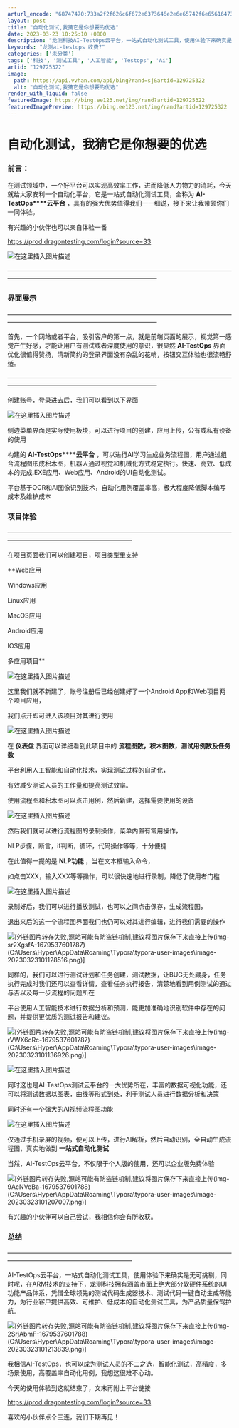 ```yaml
---
arturl_encode: "68747470:733a2f2f626c6f672e6373646e2e6e65742f6e65616473632f:61727469636c652f64657461696c732f313239373235333232"
layout: post
title: "自动化测试,我猜它是你想要的优选"
date: 2023-03-23 10:25:10 +0800
description: "龙测科技AI-TestOps云平台，一站式自动化测试工具，使用体验下来确实是无可挑剔，同时呢，在AR"
keywords: "龙测ai-testops 收费?"
categories: ['未分类']
tags: ['科技', '测试工具', '人工智能', 'Testops', 'Ai']
artid: "129725322"
image:
  path: https://api.vvhan.com/api/bing?rand=sj&artid=129725322
  alt: "自动化测试,我猜它是你想要的优选"
render_with_liquid: false
featuredImage: https://bing.ee123.net/img/rand?artid=129725322
featuredImagePreview: https://bing.ee123.net/img/rand?artid=129725322
---
```


# 自动化测试，我猜它是你想要的优选

### **前言：**

在测试领域中，一个好平台可以实现高效率工作，进而降低人力物力的消耗，今天就给大家安利一个自动化平台，它是一站式自动化测试工具，全称为
**AI-TestOps\*\*\*\*云平台**
，具有的强大优势值得我们一一细说，接下来让我带领你们一同体验。

有兴趣的小伙伴也可以亲自体验一番

<https://prod.dragontesting.com/login?source=33>
  
![在这里插入图片描述](https://i-blog.csdnimg.cn/blog_migrate/12b4c0e4c5b28c3ded5de25870d28d49.png)
  
————————————————————————————————————————————————————————————

### **界面展示**

————————————————————————————————————————————————————————————
  
首先，一个网站或者平台，吸引客户的第一点，就是前端页面的展示，视觉第一感觉产生好感，才能让用户有测试或者深度使用的意识，很显然
**AI-TestOps**
界面优化很值得赞扬，清新简约的登录界面没有杂乱的花哨，按钮交互体验也很流畅舒适。
  
————————————————————————————————————————————————————————————

创建账号，登录进去后，我们可以看到以下界面
  
![在这里插入图片描述](https://i-blog.csdnimg.cn/blog_migrate/531c2afb1b34cfa88234949849454823.png)
  
侧边菜单界面是实际使用板块，可以进行项目的创建，应用上传，公有或私有设备的使用

构建的
**AI-TestOps\*\*\*\*云平台**
，可以进行AI学习生成业务流程图，用户通过组合流程图形成积木图，机器人通过视觉和机械化方式稳定执行。快速、高效、低成本的完成.EXE应用、Web应用、Android的UI自动化测试。

平台基于OCR和AI图像识别技术，自动化用例覆盖率高，极大程度降低脚本编写成本及维护成本

### **项目体验**

————————————————————————————————————————————————————————

在项目页面我们可以创建项目，项目类型里支持

**Web应用
  
Windows应用
  
Linux应用
  
MacOS应用
  
Android应用
  
IOS应用
  
多应用项目**
  
![在这里插入图片描述](https://i-blog.csdnimg.cn/blog_migrate/6780f9fb371945f436c6625a812cfc07.png)
  
这里我们就不新建了，账号注册后已经创建好了一个Android App和Web项目两个项目应用，
  
我们点开即可进入该项目对其进行使用
  
![在这里插入图片描述](https://i-blog.csdnimg.cn/blog_migrate/b0721e9ed5bfd87862e0e8c517724bf3.png)
  
在
**仪表盘**
界面可以详细看到此项目中的
**流程图数，积木图数，测试用例数及任务数**

平台利用人工智能和自动化技术，实现测试过程的自动化，
  
有效减少测试人员的工作量和提高测试效率。

使用流程图和积木图可以点击用例，然后新建，选择需要使用的设备
  
![在这里插入图片描述](https://i-blog.csdnimg.cn/blog_migrate/24e3dc705d70c64f3c70284ee11d5821.png)
  
然后我们就可以进行流程图的录制操作，菜单内置有常用操作，
  
NLP步骤，断言，if判断，循环，代码操作等等，十分便捷

在此值得一提的是
**NLP功能**
，当在文本框输入命令，
  
如点击XXX，输入XXX等等操作，可以很快速地进行录制，降低了使用者门槛
  
![在这里插入图片描述](https://i-blog.csdnimg.cn/blog_migrate/c31f5f0e20971af8fb2ccbae8a8b861a.png)
  
录制好后，我们可以进行播放测试，也可以之间点击保存，生成流程图，
  
退出来后的这一个流程图界面我们也仍可以对其进行编辑，进行我们需要的操作
  
![[外链图片转存失败,源站可能有防盗链机制,建议将图片保存下来直接上传(img-sr2XgsfA-1679537601787)(C:\Users\Hyper\AppData\Roaming\Typora\typora-user-images\image-20230323101128516.png)]](https://i-blog.csdnimg.cn/blog_migrate/8ffcba0f9ec7ffd52668d8b6c503f97f.png)
  
同样的，我们可以进行测试计划和任务创建，测试数据，让BUG无处藏身，任务执行完成时我们还可以查看详情，查看任务执行报告，清楚地看到用例测试的通过与否以及每一步流程的问题所在

平台使用人工智能技术进行数据分析和预测，能更加准确地识别软件中存在的问题，并提供更优质的测试报告和建议。
  
![[外链图片转存失败,源站可能有防盗链机制,建议将图片保存下来直接上传(img-rVWX6cRc-1679537601787)(C:\Users\Hyper\AppData\Roaming\Typora\typora-user-images\image-20230323101136926.png)]](https://i-blog.csdnimg.cn/blog_migrate/99faa361719295f5864dabb4a73410e4.png)
  
![在这里插入图片描述](https://i-blog.csdnimg.cn/blog_migrate/e3dca4ba50c4510dbc8a8f0a4c3aae80.png)
  
同时这也是AI-TestOps测试云平台的一大优势所在，丰富的数据可视化功能，还可以将测试数据以图表，曲线等形式到处，利于测试人员进行数据分析和决策

同时还有一个强大的AI视频流程图功能
  
![在这里插入图片描述](https://i-blog.csdnimg.cn/blog_migrate/50dbb42d64be9ac6b630404d1cfc56c4.png)
  
仅通过手机录屏的视频，便可以上传，进行AI解析，然后自动识别，全自动生成流程图，真实地做到
**一站式自动化测试**

当然，AI-TestOps云平台，不仅限于个人版的使用，还可以企业版免费体验
  
![[外链图片转存失败,源站可能有防盗链机制,建议将图片保存下来直接上传(img-9AcNVeBa-1679537601788)(C:\Users\Hyper\AppData\Roaming\Typora\typora-user-images\image-20230323101207007.png)]](https://i-blog.csdnimg.cn/blog_migrate/9efecee062072b2a38b3d495174c3736.png)
  
有兴趣的小伙伴可以自己尝试，我相信你会有所收获。

### **总结**

————————————————————————————————————————————————————————

AI-TestOps云平台，一站式自动化测试工具，使用体验下来确实是无可挑剔，同时呢，在ARM技术的支持下，龙测科技拥有涵盖市面上绝大部分软硬件系统的UI功能产品体系，凭借全球领先的测试代码生成器技术、测试代码一键自动生成等能力，为行业客户提供高效、可维护、低成本的自动化测试工具，为产品质量保驾护航。
  
![[外链图片转存失败,源站可能有防盗链机制,建议将图片保存下来直接上传(img-2SrjAbmF-1679537601788)(C:\Users\Hyper\AppData\Roaming\Typora\typora-user-images\image-20230323101213839.png)]](https://i-blog.csdnimg.cn/blog_migrate/5262c4d97a621fa8137aa73e492fef12.png)
  
我相信AI-TestOps，也可以成为测试人员的不二之选，智能化测试，高精度，多场景使用，高覆盖率自动化用例，我想这很难不心动。

今天的使用体验到这就结束了，文末再附上平台链接

<https://prod.dragontesting.com/login?source=33>

喜欢的小伙伴点个三连，我们下期再见！